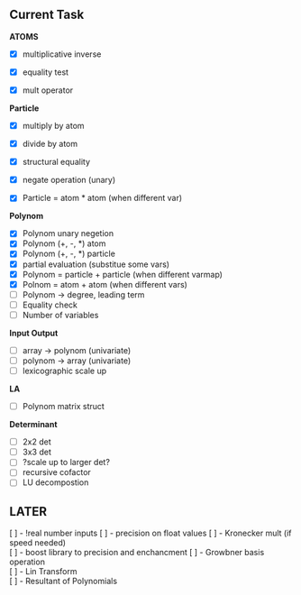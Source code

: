 ## Current Task

**ATOMS**
- [x] multiplicative inverse
- [x] equality test
- [x] mult operator


**Particle**
- [x] multiply by atom
- [x] divide by atom
- [x] structural equality
- [x] negate operation (unary)
- [x] Particle = atom * atom (when different var)


**Polynom**
- [x] Polynom unary negetion
- [x] Polynom (+, -, *) atom
- [x] Polynom (+, -, *) particle
- [x] partial evaluation (substitue some vars)
- [x] Polynom = particle + particle (when different varmap)
- [x] Polnom = atom + atom (when different vars)
- [ ] Polynom -> degree, leading term
- [ ] Equality check
- [ ] Number of variables

**Input Output**
- [ ] array -> polynom (univariate)
- [ ] polynom -> array (univariate)
- [ ] lexicographic scale up

**LA**
- [ ] Polynom matrix struct

**Determinant**
- [ ] 2x2 det
- [ ] 3x3 det
- [ ] ?scale up to larger det?
- [ ] recursive cofactor
- [ ] LU decompostion

## LATER
 
[ ] - !real number inputs
[ ] - precision on float values
[ ] - Kronecker mult (if speed needed)  
[ ] - boost library to precision and enchancment
[ ] - Growbner basis operation  
[ ] - Lin Transform  
[ ] - Resultant of Polynomials  